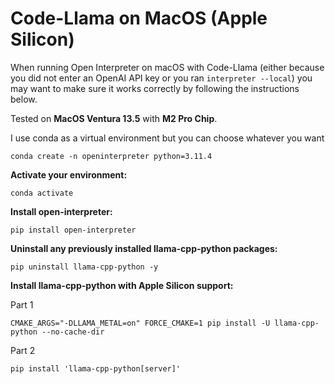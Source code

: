 # Code-Llama on MacOS (Apple Silicon)

When running Open Interpreter on macOS with Code-Llama (either because you did
not enter an OpenAI API key or you ran `interpreter --local`) you may want to
make sure it works correctly by following the instructions below.

Tested on **MacOS Ventura 13.5** with **M2 Pro Chip**.

I use conda as a virtual environment but you can choose whatever you want

```
conda create -n openinterpreter python=3.11.4
```

**Activate your environment:**

```
conda activate
```

**Install open-interpreter:**

```
pip install open-interpreter
```

**Uninstall any previously installed llama-cpp-python packages:**

```
pip uninstall llama-cpp-python -y
```

**Install llama-cpp-python with Apple Silicon support:**

Part 1

```
CMAKE_ARGS="-DLLAMA_METAL=on" FORCE_CMAKE=1 pip install -U llama-cpp-python --no-cache-dir
```

Part 2

```
pip install 'llama-cpp-python[server]'
```
